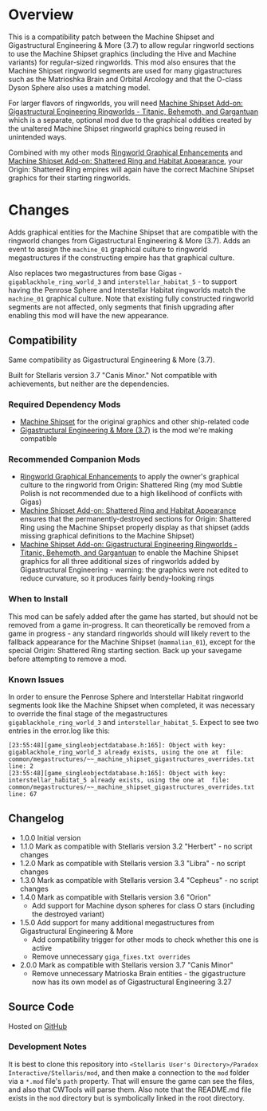 # Overview

This is a compatibility patch between the Machine Shipset and Gigastructural Engineering & More (3.7) to allow regular ringworld sections to use the Machine Shipset graphics (including the Hive and Machine variants) for regular-sized ringworlds.  This mod also ensures that the Machine Shipset ringworld segments are used for many gigastructures such as the Matrioshka Brain and Orbital Arcology and that the O-class Dyson Sphere also uses a matching model.

For larger flavors of ringworlds, you will need [Machine Shipset Add-on: Gigastructural Engineering Ringworlds - Titanic, Behemoth, and Gargantuan](https://steamcommunity.com/sharedfiles/filedetails/?id=2644469566) which is a separate, optional mod due to the graphical oddities created by the unaltered Machine Shipset ringworld graphics being reused in unintended ways.

Combined with my other mods [Ringworld Graphical Enhancements](https://steamcommunity.com/sharedfiles/filedetails/?id=2628518102) and [Machine Shipset Add-on: Shattered Ring and Habitat Appearance](https://steamcommunity.com/sharedfiles/filedetails/?id=2628980994), your Origin: Shattered Ring empires will again have the correct Machine Shipset graphics for their starting ringworlds.

# Changes

Adds graphical entities for the Machine Shipset that are compatible with the ringworld changes from Gigastructural Engineering & More (3.7).  Adds an event to assign the `machine_01` graphical culture to ringworld megastructures if the constructing empire has that graphical culture.

Also replaces two megastructures from base Gigas - `gigablackhole_ring_world_3` and `interstellar_habitat_5` - to support having the Penrose Sphere and Interstellar Habitat ringworlds match the `machine_01` graphical culture.  Note that existing fully constructed ringworld segments are not affected, only segments that finish upgrading after enabling this mod will have the new appearance.

## Compatibility

Same compatibility as Gigastructural Engineering & More (3.7).

Built for Stellaris version 3.7 "Canis Minor."  Not compatible with achievements, but neither are the dependencies.

### Required Dependency Mods

* [Machine Shipset](https://steamcommunity.com/sharedfiles/filedetails/?id=2077186491) for the original graphics and other ship-related code
* [Gigastructural Engineering & More (3.7)](https://steamcommunity.com/sharedfiles/filedetails/?id=1121692237) is the mod we're making compatible

### Recommended Companion Mods

* [Ringworld Graphical Enhancements](https://steamcommunity.com/sharedfiles/filedetails/?id=2628518102) to apply the owner's graphical culture to the ringworld from Origin: Shattered Ring (my mod Subtle Polish is not recommended due to a high likelihood of conflicts with Gigas)
* [Machine Shipset Add-on: Shattered Ring and Habitat Appearance](https://steamcommunity.com/sharedfiles/filedetails/?id=2628980994) ensures that the permanently-destroyed sections for Origin: Shattered Ring using the Machine Shipset properly display as that shipset (adds missing graphical definitions to the Machine Shipset)
* [Machine Shipset Add-on: Gigastructural Engineering Ringworlds - Titanic, Behemoth, and Gargantuan](https://steamcommunity.com/sharedfiles/filedetails/?id=2644469566) to enable the Machine Shipset graphics for all three additional sizes of ringworlds added by Gigastructural Engineering - warning: the graphics were not edited to reduce curvature, so it produces fairly bendy-looking rings

### When to Install

This mod can be safely added after the game has started, but should not be removed from a game in-progress.  It can theoretically be removed from a game in progress - any standard ringworlds should will likely revert to the fallback appearance for the Machine Shipset (`mammalian_01`), except for the special Origin: Shattered Ring starting section.  Back up your savegame before attempting to remove a mod.

### Known Issues

In order to ensure the Penrose Sphere and Interstellar Habitat ringworld segments look like the Machine Shipset when completed, it was necessary to override the final stage of the megastructures `gigablackhole_ring_world_3` and `interstellar_habitat_5`. Expect to see two entries in the error.log like this:

```
[23:55:48][game_singleobjectdatabase.h:165]: Object with key: gigablackhole_ring_world_3 already exists, using the one at  file: common/megastructures/~~_machine_shipset_gigastructures_overrides.txt line: 2
[23:55:48][game_singleobjectdatabase.h:165]: Object with key: interstellar_habitat_5 already exists, using the one at  file: common/megastructures/~~_machine_shipset_gigastructures_overrides.txt line: 67
```

## Changelog

* 1.0.0 Initial version
* 1.1.0 Mark as compatible with Stellaris version 3.2 "Herbert" - no script changes
* 1.2.0 Mark as compatible with Stellaris version 3.3 "Libra" - no script changes
* 1.3.0 Mark as compatible with Stellaris version 3.4 "Cepheus" - no script changes
* 1.4.0 Mark as compatible with Stellaris version 3.6 "Orion"
    * Add support for Machine dyson spheres for class O stars (including the destroyed variant)
* 1.5.0 Add support for many additional megastructures from Gigastructural Engineering & More
    * Add compatibility trigger for other mods to check whether this one is active
    * Remove unnecessary `giga_fixes.txt overrides`
* 2.0.0 Mark as compatible with Stellaris version 3.7 "Canis Minor"
    * Remove unnecessary Matrioska Brain entities - the gigastructure now has its own model as of Gigastructural Engineering 3.27

## Source Code

Hosted on [GitHub](https://github.com/corsairmarks/machine_shipset_gigastructures_ringworld_compatibility)

### Development Notes

It is best to clone this repository into `<Stellaris User's Directory>/Paradox Interactive/Stellaris/mod`, and then make a connection to the `mod` folder via a `*.mod` file's `path` property.  That will ensure the game can see the files, and also that CWTools will parse them.  Also note that the README.md file exists in the `mod` directory but is symbolically linked in the root directory.